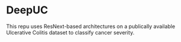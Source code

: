 # DeepUC

This repu uses ResNext-based architectures on a publically available Ulcerative Colitis dataset to classify cancer severity.
